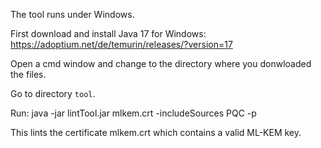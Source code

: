 The tool runs under Windows.

First download and install Java 17 for Windows: https://adoptium.net/de/temurin/releases/?version=17

Open a cmd window and change to the directory where you donwloaded the files.

Go to directory `tool`.

Run: java -jar lintTool.jar mlkem.crt -includeSources PQC -p

This lints the certificate mlkem.crt which contains a valid ML-KEM key.
